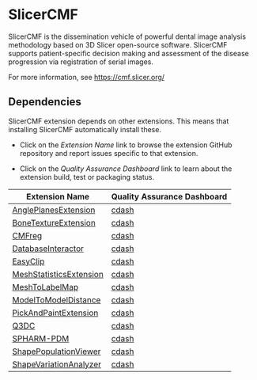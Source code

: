 # SlicerCMF

SlicerCMF is the dissemination vehicle of powerful dental image analysis methodology based on 3D Slicer open-source software. SlicerCMF supports patient-specific decision making and assessment of the disease progression via registration of serial images.

For more information, see https://cmf.slicer.org/

## Dependencies

SlicerCMF extension depends on other extensions. This means that installing SlicerCMF automatically
install these.

* Click on the _Extension Name_ link to browse the extension GitHub repository and report issues
  specific to that extension.

* Click on the _Quality Assurance Dashboard_ link to learn about the extension
  build, test or packaging status.

| Extension Name                                        | Quality Assurance Dashboard            |
|-------------------------------------------------------|----------------------------------------|
| [AnglePlanesExtension][gh-AnglePlanesExtension]       | [cdash][cdash-AnglePlanesExtension]    |
| [BoneTextureExtension][gh-BoneTextureExtension]       | [cdash][cdash-BoneTextureExtension]    |
| [CMFreg][gh-CMFreg]                                   | [cdash][cdash-CMFreg]                  |
| [DatabaseInteractor][gh-DatabaseInteractor]           | [cdash][cdash-DatabaseInteractor]      |
| [EasyClip][gh-EasyClip]                               | [cdash][cdash-EasyClip]                |
| [MeshStatisticsExtension][gh-MeshStatisticsExtension] | [cdash][cdash-MeshStatisticsExtension] |
| [MeshToLabelMap][gh-MeshToLabelMap]                   | [cdash][cdash-MeshToLabelMap]          |
| [ModelToModelDistance][gh-ModelToModelDistance]       | [cdash][cdash-ModelToModelDistance]    |
| [PickAndPaintExtension][gh-PickAndPaintExtension]     | [cdash][cdash-PickAndPaintExtension]   |
| [Q3DC][gh-Q3DC]                                       | [cdash][cdash-Q3DC]                    |
| [SPHARM-PDM][gh-SPHARM-PDM]                           | [cdash][cdash-SPHARM-PDM]              |
| [ShapePopulationViewer][gh-ShapePopulationViewer]     | [cdash][cdash-ShapePopulationViewer]   |
| [ShapeVariationAnalyzer][gh-ShapeVariationAnalyzer]   | [cdash][cdash-ShapeVariationAnalyzer]  |

[gh-AnglePlanesExtension]: https://github.com/DCBIA-OrthoLab/AnglePlanes-Extension
[gh-BoneTextureExtension]: https://github.com/Kitware/BoneTextureExtension
[gh-CMFreg]: https://github.com/DCBIA-OrthoLab/CMFreg
[gh-DatabaseInteractor]: https://github.com/DCBIA-OrthoLab/DatabaseInteractorExtension
[gh-EasyClip]: https://github.com/DCBIA-OrthoLab/EasyClip-Extension
[gh-MeshStatisticsExtension]: https://github.com/DCBIA-OrthoLab/MeshStatisticsExtension
[gh-MeshToLabelMap]: https://github.com/NIRALUser/MeshToLabelMap
[gh-ModelToModelDistance]: https://github.com/NIRALUser/3DMetricTools
[gh-PickAndPaintExtension]: https://github.com/DCBIA-OrthoLab/PickAndPaintExtension
[gh-Q3DC]: https://github.com/DCBIA-OrthoLab/Q3DCExtension
[gh-SPHARM-PDM]: https://github.com/NIRALUser/SPHARM-PDM
[gh-ShapePopulationViewer]: https://github.com/NIRALUser/ShapePopulationViewer
[gh-ShapeVariationAnalyzer]: https://github.com/DCBIA-OrthoLab/ShapeVariationAnalyzer

[cdash-AnglePlanesExtension]: http://slicer.cdash.org/index.php?project=SlicerPreview&filtercount=1&showfilters=1&field1=buildname&compare1=63&value1=AnglePlanesExtension
[cdash-BoneTextureExtension]: http://slicer.cdash.org/index.php?project=SlicerPreview&filtercount=1&showfilters=1&field1=buildname&compare1=63&value1=BoneTexture
[cdash-CMFreg]: http://slicer.cdash.org/index.php?project=SlicerPreview&filtercount=1&showfilters=1&field1=buildname&compare1=63&value1=CMFreg
[cdash-DatabaseInteractor]: http://slicer.cdash.org/index.php?project=SlicerPreview&filtercount=1&showfilters=1&field1=buildname&compare1=63&value1=DatabaseInteractor
[cdash-EasyClip]: http://slicer.cdash.org/index.php?project=SlicerPreview&filtercount=1&showfilters=1&field1=buildname&compare1=63&value1=EasyClip
[cdash-MeshStatisticsExtension]: http://slicer.cdash.org/index.php?project=SlicerPreview&filtercount=1&showfilters=1&field1=buildname&compare1=63&value1=MeshStatisticsExtension
[cdash-MeshToLabelMap]: http://slicer.cdash.org/index.php?project=SlicerPreview&filtercount=1&showfilters=1&field1=buildname&compare1=63&value1=MeshToLabelMap
[cdash-ModelToModelDistance]: http://slicer.cdash.org/index.php?project=SlicerPreview&filtercount=1&showfilters=1&field1=buildname&compare1=63&value1=ModelToModelDistance
[cdash-PickAndPaintExtension]: http://slicer.cdash.org/index.php?project=SlicerPreview&filtercount=1&showfilters=1&field1=buildname&compare1=63&value1=PickAndPaintExtension
[cdash-Q3DC]: http://slicer.cdash.org/index.php?project=SlicerPreview&filtercount=1&showfilters=1&field1=buildname&compare1=63&value1=Q3DC
[cdash-SPHARM-PDM]: http://slicer.cdash.org/index.php?project=SlicerPreview&filtercount=1&showfilters=1&field1=buildname&compare1=63&value1=SPHARM-PDM
[cdash-ShapePopulationViewer]: http://slicer.cdash.org/index.php?project=SlicerPreview&filtercount=1&showfilters=1&field1=buildname&compare1=63&value1=ShapePopulationViewer
[cdash-ShapeVariationAnalyzer]: http://slicer.cdash.org/index.php?project=SlicerPreview&filtercount=1&showfilters=1&field1=buildname&compare1=63&value1=ShapeVariationAnalyzer

